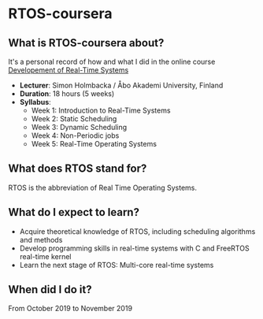 # RTOS-coursera

## What is RTOS-coursera about?
It's a personal record of how and what I did in the online course [Developement of Real-Time Systems](https://www.coursera.org/learn/real-time-systems/)

- **Lecturer**: Simon Holmbacka / Åbo Akademi University, Finland
- **Duration**: 18 hours (5 weeks)
- **Syllabus**: 
   - Week 1: Introduction to Real-Time Systems
   - Week 2: Static Scheduling
   - Week 3: Dynamic Scheduling
   - Week 4: Non-Periodic jobs
   - Week 5: Real-Time Operating Systems
## What does RTOS stand for?
RTOS is the abbreviation of Real Time Operating Systems.
## What do I expect to learn?
-	Acquire theoretical knowledge of RTOS, including scheduling algorithms and methods
-	Develop programming skills in real-time systems with C and FreeRTOS real-time kernel
-	Learn the next stage of RTOS: Multi-core real-time systems
## When did I do it?
From October 2019 to November 2019
